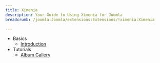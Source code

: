 ```yaml
---
title: Ximenia
description: Your Guide to Using Ximenia for Joomla
breadcrumb: /joomla:Joomla/extensions:Extensions/!ximenia:Ximenia

---
```


* Basics
    * [Introduction]()
* Tutorials
    * [Album Gallery]()
